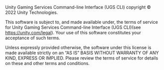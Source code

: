 Unity Gaming Services Command-line Interface (UGS CLI) copyright © 2022 Unity Technologies.

This software is subject to, and made available under, the terms of service for Unity Gaming Services Command-line Interface (UGS CLI)(see https://unity.com/legal). Your use of this software constitutes your acceptance of such terms.

Unless expressly provided otherwise, the software under this license is made available strictly on an “AS IS” BASIS WITHOUT WARRANTY OF ANY KIND, EXPRESS OR IMPLIED. Please review the terms of service for details on these and other terms and conditions.

